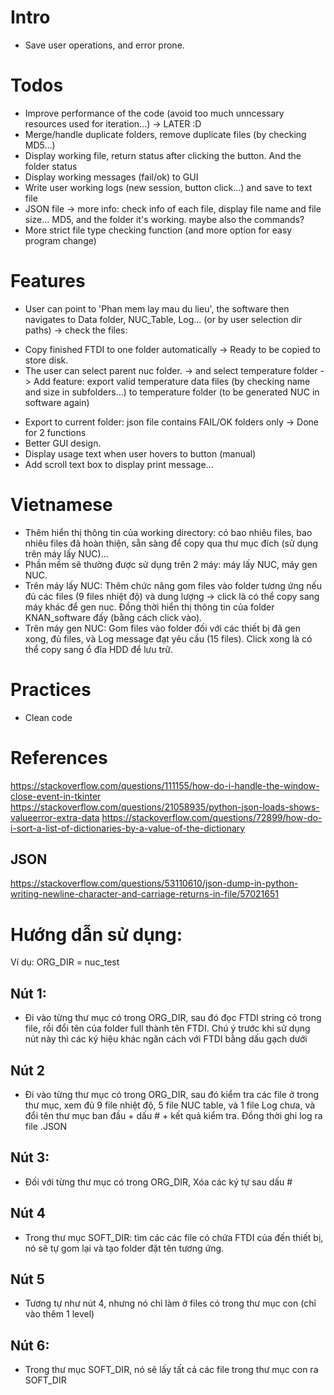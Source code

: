 # Intro
+ Save user operations, and error prone.
# Todos
- Improve performance of the code (avoid too much unncessary resources used for iteration...) -> LATER :D
- Merge/handle duplicate folders, remove duplicate files (by checking MD5...)
- Display working file, return status after clicking the button. And the folder status
- Display working messages (fail/ok) to GUI
- Write user working logs (new session, button click...) and save to text file
- JSON file -> more info: check info of each file, display file name and file size... MD5, and the folder it's working. maybe also the commands?
- More strict file type checking function (and more option for easy program change)
# Features
- User can point to 'Phan mem lay mau du lieu', the software then navigates to Data folder, NUC_Table, Log... (or by user selection dir paths) -> check the files:
+ Copy finished FTDI to one folder automatically -> Ready to be copied to store disk.
+ The user can select parent nuc folder. -> and select temperature folder -> Add feature: export valid temperature data files (by checking name and size in subfolders...) to temperature folder (to be generated NUC in software again)
- Export to current folder: json file contains FAIL/OK folders only -> Done for 2 functions
- Better GUI design.
- Display usage text when user hovers to button (manual)
- Add scroll text box to display print message...
# Vietnamese
- Thêm hiển thị thông tin của working directory: có bao nhiêu files, bao nhiêu files đã hoàn thiện, sẵn sàng để copy qua thư mục đích (sử dụng trên máy lấy NUC)… 
- Phần mềm sẽ thường được sử dụng trên 2 máy: máy lấy NUC, máy gen NUC.
- Trên máy lấy NUC: Thêm chức năng gom files vào folder tương ứng nếu đủ các files (9 files nhiệt độ) và dung lượng -> click là có thể copy sang máy khác để gen nuc. Đồng thời hiển thị thông tin của folder KNAN_software đấy (bằng cách click vào). 
- Trên máy gen NUC: Gom files vào folder đối với các thiết bị đã gen xong, đủ files, và Log message đạt yêu cầu (15 files). Click xong là có thể copy sang ổ đĩa HDD để lưu trữ.

# Practices
- Clean code
# References
https://stackoverflow.com/questions/111155/how-do-i-handle-the-window-close-event-in-tkinter
https://stackoverflow.com/questions/21058935/python-json-loads-shows-valueerror-extra-data
https://stackoverflow.com/questions/72899/how-do-i-sort-a-list-of-dictionaries-by-a-value-of-the-dictionary

## JSON
https://stackoverflow.com/questions/53110610/json-dump-in-python-writing-newline-character-and-carriage-returns-in-file/57021651

# Hướng dẫn sử dụng:
Ví dụ:
ORG_DIR = nuc_test
## Nút 1:
- Đi vào từng thư mục có trong ORG_DIR, sau đó đọc FTDI string có trong file, rồi đổi tên của folder full thành tên FTDI. Chú ý trước khi sử dụng nút này thì các ký hiệu khác ngăn cách với FTDI bằng dấu gạch dưới
## Nút 2
- Đi vào từng thư mục có trong ORG_DIR, sau đó kiểm tra các file ở trong thư mục, xem đủ 9 file nhiệt độ, 5 file NUC table, và 1 file Log chưa, và đổi tên thư mục ban đầu + dấu # + kết quả kiểm tra. Đồng thời ghi log ra file .JSON
## Nút 3: 
- Đối với từng thư mục có trong ORG_DIR, Xóa các ký tự sau dấu #
## Nút 4
- Trong thư mục SOFT_DIR: tìm các các file có chứa FTDI của đến thiết bị, nó sẽ tự gom lại và tạo folder đặt tên tương ứng.
## Nút 5
- Tương tự như nút 4, nhưng nó chỉ làm ở files có trong thư mục con (chỉ vào thêm 1 level)
## Nút 6:
- Trong thư mục SOFT_DIR, nó sẽ lấy tất cả các file trong thư mục con ra SOFT_DIR
